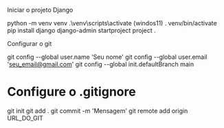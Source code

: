 Iniciar o projeto Django

python -m venv venv
.\venv\scripts\activate (windos11)
. venv/bin/activate
pip install django
django-admin startproject project .

Configurar o git

git config --global user.name 'Seu nome'
git config --global user.email 'seu_email@gmail.com'
git config --global init.defaultBranch main
# Configure o .gitignore
git init
git add .
git commit -m 'Mensagem'
git remote add origin URL_DO_GIT
